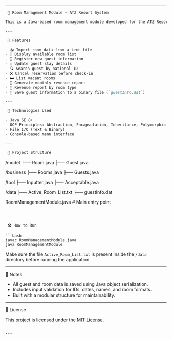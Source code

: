 
---

```markdown
 🏨 Room Management Module – ATZ Resort System

This is a Java-based room management module developed for the ATZ Resort Complex, a hospitality facility offering accommodation, dining, and wellness services. The module manages rooms and guest stays using Object-Oriented Programming (OOP) principles.

---

 🚀 Features

- 📥 Import room data from a text file
- 📃 Display available room list
- 🧑 Register new guest information
- ✏️ Update guest stay details
- 🔍 Search guest by national ID
- ❌ Cancel reservation before check-in
- 🛏️ List vacant rooms
- 📆 Generate monthly revenue report
- 🧾 Revenue report by room type
- 💾 Save guest information to a binary file (`guestInfo.dat`)

---

 🧠 Technologies Used

- Java SE 8+
- OOP Principles: Abstraction, Encapsulation, Inheritance, Polymorphism
- File I/O (Text & Binary)
- Console-based menu interface

---

 📁 Project Structure

```

/model
├── Room.java
├── Guest.java

/business
├── Rooms.java
├── Guests.java

/tool
├── Inputter.java
├── Acceptable.java

/data
├── Active\_Room\_List.txt
├── guestInfo.dat

RoomManagementModule.java   # Main entry point

````

---

 🛠️ How to Run

```bash
javac RoomManagementModule.java
java RoomManagementModule
````

Make sure the file `Active_Room_List.txt` is present inside the `/data` directory before running the application.

---

📌 Notes

* All guest and room data is saved using Java object serialization.
* Includes input validation for IDs, dates, names, and room formats.
* Built with a modular structure for maintainability.

---

 📄 License

This project is licensed under the [MIT License](https://opensource.org/licenses/MIT).

```

---


